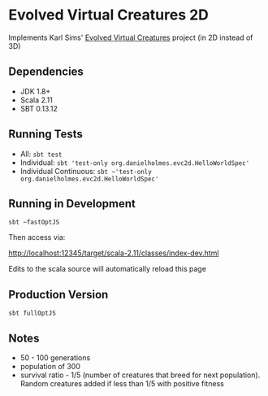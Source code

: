 # Evolved Virtual Creatures 2D 

Implements Karl Sims' [Evolved Virtual Creatures](http://www.karlsims.com/evolved-virtual-creatures.html) project (in 2D 
instead of 3D)


## Dependencies

 - JDK 1.8+
 - Scala 2.11
 - SBT 0.13.12


## Running Tests

 - All: `sbt test`
 - Individual: `sbt 'test-only org.danielholmes.evc2d.HelloWorldSpec'`
 - Individual Continuous: `sbt ~'test-only org.danielholmes.evc2d.HelloWorldSpec'`


## Running in Development

`sbt ~fastOptJS`

Then access via:

[http://localhost:12345/target/scala-2.11/classes/index-dev.html](http://localhost:12345/target/scala-2.11/classes/index-dev.html)

Edits to the scala source will automatically reload this page


## Production Version

`sbt fullOptJS`


## Notes

 - 50 - 100 generations
 - population of 300
 - survival ratio - 1/5 (number of creatures that breed for next population). Random creatures added if less than 1/5 
   with positive fitness